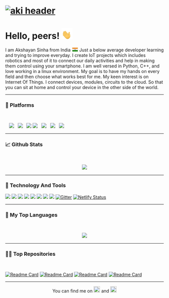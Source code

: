 # [![aki header](https://github.com/hippyaki/hippyaki/raw/main/icon/hippyaki_github_BG.gif)](https://akshayansinha.netlify.app)


# Hello, peers! <img src="https://github.com/hippyaki/hippyaki/raw/main/icon/hello.gif" width="35px"> 



I am Akshayan Sinha from India <img src="https://github.com/hippyaki/hippyaki/raw/main/icon/indian_flagg.gif" width="20px">  Just a below average developer learning and trying to improve everyday. I create IoT projects which includes robotics and most of it to connect our daily activities and help in making them control using your smartphone. I am well versed in Python, C++, and love working in a linux environment. My goal is to have my hands on every field and then choose what works best for me. My keen interest is on Internet Of Things. I connect devices, modules, circuits to the cloud. So that you can sit at home and control your device in the other side of the world.

---

### 🚉 Platforms
<br>

&nbsp;&nbsp; <img src="https://cdn.shopify.com/s/files/1/0056/5208/6854/files/Bolt_IoT_Final_Logo_-14_2247x.png?v=1538654879" width="150px"> &nbsp; <img src="https://upload.wikimedia.org/wikipedia/commons/thumb/8/87/Arduino_Logo.svg/800px-Arduino_Logo.svg.png" width="60px"> &nbsp; <img src="http://cdn.app.compendium.com/uploads/user/e7c690e8-6ff9-102a-ac6d-e4aebca50425/f4a5b21d-66fa-4885-92bf-c4e81c06d916/Image/f900526a853226c57142af9fed9c081d/internetofthings_red50.png" width="70px">  <img src="https://r00t4bl3.com/uploads/raspberrypi-logo-0901bc6c30a761c9bcb976321ffce70f.png" width="160px"> &nbsp;  <img src="https://techzeero.com/wp-content/uploads/2019/07/nodemcu-logo.png" width="50px">  &nbsp;  <img src="https://appmasters.io/static/google-cloud-platform-logo-1548cb88200dbc04ca79a2447a0db447.png" width="50px"> &nbsp;    <img src="https://canopytools.com/wp-content/uploads/2020/06/azure-iot-hub-logo.png" width="190px">


---

### 📈 Github Stats
<br>

<p align="center" >  
  <a href="https://github.com/hippyaki/github-readme-stats"> 
<img  src="https://github-readme-stats.vercel.app/api?username=hippyaki&show_icons=true&theme=dracula"/>
  </a>
  </p>

---

### 🧰 Technology And Tools

![](https://img.shields.io/badge/OS-Linux-informational?style=flat&logo=linux&logoColor=white&color=e5d549)                                                           ![](https://img.shields.io/badge/OS-Windows-informational?style=flat&logo=windows&logoColor=white&color=e5d549)                                                         ![](https://img.shields.io/badge/Editor-Subllime-informational?style=flat&logo=appveyo&logoColor=white&color=1768ac)                                                 ![](https://img.shields.io/badge/Code-Python-informational?style=flat&logo=python&logoColor=white&color=2541b2)                                                   ![](https://img.shields.io/badge/Code-Kotlin-informational?style=flat&logo=kotlinlogoColor=white&color=2541b2)
![](https://img.shields.io/badge/Code-C++-informational?style=flat&logo=cplusplus&logoColor=white&color=2541b2)                                               ![](https://img.shields.io/badge/Tools-MySQL-informational?style=flat&logo=mysql&logoColor=white&color=39a6a3)                                                     ![](https://img.shields.io/badge/Cloud-Digital_Ocean-informational?style=flat&logo=digitalocean&logoColor=white&color=deedf0)                                                       [![Gitter](https://badges.gitter.im/IoT-Dev-Bolt-IoT/community.svg)](https://gitter.im/IoT-Dev-Bolt-IoT/community?utm_source=badge&utm_medium=badge&utm_campaign=pr-badge)             [![Netlify Status](https://api.netlify.com/api/v1/badges/afd87007-58fd-46eb-8b80-3a2d171cd79e/deploy-status)](https://app.netlify.com/sites/akshayansinha/deploys)

---

### 🔡 My Top Languages
<br>
<p align="center" >  
  <a href="https://github.com/hippyaki/github-readme-stats"> 
<img src="https://github-readme-stats.vercel.app/api/top-langs/?username=hippyaki&show_icons=true&theme=dracula"/>
  </a>
  </p>

---

### 👨‍💻 Top Repositories
<br>

[![Readme Card](https://github-readme-stats.vercel.app/api/pin/?username=hippyaki&repo=MailAlert_Bolt-IoT&show_owner=true&show_icons=true&theme=radical)](https://github.com/hippyaki/MailAlert_Bolt-IoT)                                  [![Readme Card](https://github-readme-stats.vercel.app/api/pin/?username=hippyaki&repo=4WD-Car-Arduino&show_owner=true&show_icons=true&theme=radical)](https://github.com/hippyaki/4WD-Car-Arduino)              [![Readme Card](https://github-readme-stats.vercel.app/api/pin/?username=hippyaki&repo=FaceMaskDetector&show_icons=true&theme=radical)](https://github.com/hippyaki/FaceMaskDetector)                               [![Readme Card](https://github-readme-stats.vercel.app/api/pin/?username=hippyaki&repo=AZ-Touch-Pi0-Weather&show_icons=true&theme=radical)](https://github.com/hippyaki/AZ-Touch-Pi0-Weather)

---





<!-- Actual text -->

<p align="center">You can find me on   <a href="https://www.instagram.com/akshayansinha/" width="10" height="2"><img src="https://1000logos.net/wp-content/uploads/2017/02/insta-logo.png" width="20" height="20" border="0"></a> and   <a href="https://www.linkedin.com/in/akshayan-sinha-b3825b181/" width="10" height="2"><img src="https://image.flaticon.com/icons/png/512/61/61109.png" width="20" height="20" border="0"></a> </p>



